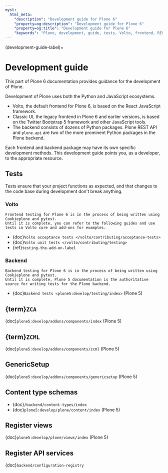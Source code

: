 ```yaml
---
myst:
  html_meta:
    "description": "Development guide for Plone 6"
    "property=og:description": "Development guide for Plone 6"
    "property=og:title": "Development guide for Plone 6"
    "keywords": "Plone, development, guide, tests, Volto, frontend, REST API, plone.api, backend"
---
```


(development-guide-label)=

# Development guide

This part of Plone 6 documentation provides guidance for the development of Plone.

Development of Plone uses both the Python and JavaScript ecosystems.

-   Volto, the default frontend for Plone 6, is based on the React JavaScript framework.
-   Classic UI, the legacy frontend in Plone 6 and earlier versions, is based on the Twitter Bootstrap 5 framework and other JavaScript tools.
-   The backend consists of dozens of Python packages.
    Plone REST API and `plone.api` are two of the more prominent Python packages in the Plone backend.

Each frontend and backend package may have its own specific development methods.
This development guide points you, as a developer, to the appropriate resource.


## Tests

Tests ensure that your project functions as expected, and that changes to the code base during development don't break anything.



### Volto

```{note}
Frontend testing for Plone 6 is in the process of being written using Cookieplone and pytest.
Until it is complete, you can refer to the following guides and use tests in Volto core and add-ons for examples.
```

-   {doc}`Volto acceptance tests </volto/contributing/acceptance-tests>`
-   {doc}`Volto unit tests </volto/contributing/testing>`
-   {ref}`testing-the-add-on-label`


### Backend

```{note}
Backend testing for Plone 6 is in the process of being written using Cookieplone and pytest.
Until it is complete, Plone 5 documentation is the authoritative source for writing tests for the Plone backend.
```

-   {doc}`Backend tests <plone5:develop/testing/index>` (Plone 5)


## {term}`ZCA`

{doc}`plone5:develop/addons/components/index` (Plone 5)


## {term}`ZCML`

{doc}`plone5:develop/addons/components/zcml` (Plone 5)


## GenericSetup

{doc}`plone5:develop/addons/components/genericsetup` (Plone 5)


## Content type schemas

-   {doc}`/backend/content-types/index`
-   {doc}`plone5:develop/plone/content/index` (Plone 5)


## Register views

{doc}`plone5:develop/plone/views/index` (Plone 5)


## Register API services

{doc}`backend/configuration-registry`
